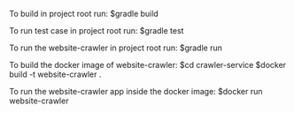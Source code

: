 To build in project root run:
$gradle build

To run test case in project root run:
$gradle test

To run the website-crawler in project root run:
$gradle run

To build the docker image of website-crawler:
$cd crawler-service
$docker build -t website-crawler .

To run the website-crawler app inside the docker image:
$docker run website-crawler
